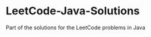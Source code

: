 LeetCode-Java-Solutions
=======================

Part of the solutions for the LeetCode problems in Java
